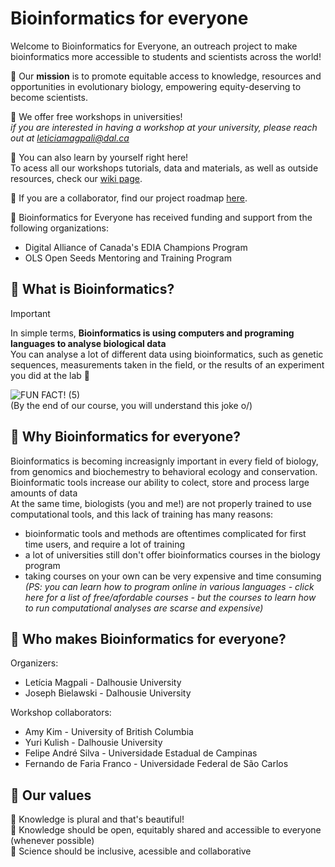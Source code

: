 # Bioinformatics for everyone

Welcome to Bioinformatics for Everyone, an outreach project to make bioinformatics more accessible to students and scientists across the world! <br>

🍄 Our **mission** is to promote equitable access to knowledge, resources and opportunities in evolutionary biology, empowering equity-deserving to become scientists.

🦋 We offer free workshops in universities! <br>
_if you are interested in having a workshop at your university, please reach out at leticiamagpali@dal.ca <br>_

🦋 You can also learn by yourself right here! <br>
To acess all our workshops tutorials, data and materials, as well as outside resources, check our [wiki page](https://github.com/leticiamagpali/bioinformatics-for-everyone/wiki).

🦋 If you are a collaborator, find our project roadmap [here](https://github.com/Evolution-for-Everyone/bioinformatics-for-everyone/issues/1).

🦋 Bioinformatics for Everyone has received funding and support from the following organizations:

* Digital Alliance of Canada's EDIA Champions Program
* OLS Open Seeds Mentoring and Training Program

## 🍄 What is Bioinformatics? ##
> [!IMPORTANT]
> In simple terms, **Bioinformatics is using computers and programing languages to analyse biological data** <br>
> You can analyse a lot of different data using bioinformatics, such as genetic sequences, measurements taken in the field, or the results of an experiment you did at the lab 🧬

![FUN FACT! (5)](https://github.com/user-attachments/assets/d013a06d-c62d-4fe9-89eb-4ea085aed1e2) <br>
(By the end of our course, you will understand this joke o/)


## 🍄 Why Bioinformatics for everyone? ##
Bioinformatics is becoming increasignly important in every field of biology, from genomics and biochemestry to behavioral ecology and conservation. <br>
Bioinformatic tools increase our ability to colect, store and process large amounts of data <br>
At the same time, biologists (you and me!) are not properly trained to use computational tools, and this lack of training has many reasons:
* bioinformatic tools and methods are oftentimes complicated for first time users, and require a lot of training
* a lot of universities still don't offer bioinformatics courses in the biology program
* taking courses on your own can be very expensive and time consuming <br>
  _(PS: you can learn how to program online in various languages - click here for a list of free/afordable courses - but the courses to learn how to run computational analyses are scarse and expensive)_

## 🍄 Who makes Bioinformatics for everyone? ##

Organizers:
* Letícia Magpali - Dalhousie University
* Joseph Bielawski - Dalhousie University

Workshop collaborators:
* Amy Kim - University of British Columbia
* Yuri Kulish - Dalhousie University
* Felipe André Silva - Universidade Estadual de Campinas
* Fernando de Faria Franco - Universidade Federal de São Carlos

## 🍄 Our values ##

🦋 Knowledge is plural and that's beautiful! <br>
🦋 Knowledge should be open, equitably shared and accessible to everyone (whenever possible) <br>
🦋 Science should be inclusive, acessible and collaborative

